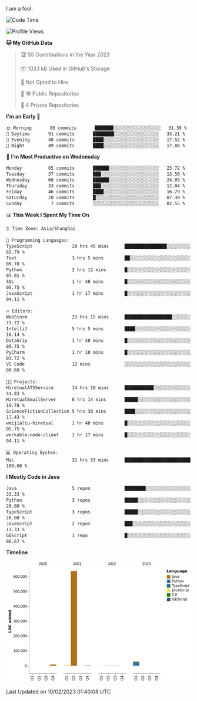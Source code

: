 I am a fool.

<!--START_SECTION:waka-->
![Code Time](http://img.shields.io/badge/Code%20Time-55%20hrs%2023%20mins-blue)

![Profile Views](http://img.shields.io/badge/Profile%20Views-162-blue)

**🐱 My GitHub Data** 

> 🏆 55 Contributions in the Year 2023
 > 
> 📦 103.1 kB Used in GitHub's Storage 
 > 
> 🚫 Not Opted to Hire
 > 
> 📜 16 Public Repositories 
 > 
> 🔑 4 Private Repositories  
 > 
**I'm an Early 🐤** 

```text
🌞 Morning       86 commits       ███████░░░░░░░░░░░░░░░░░░   31.39 % 
🌆 Daytime       91 commits       ████████░░░░░░░░░░░░░░░░░   33.21 % 
🌃 Evening       48 commits       ████░░░░░░░░░░░░░░░░░░░░░   17.52 % 
🌙 Night         49 commits       ████░░░░░░░░░░░░░░░░░░░░░   17.88 % 

```
📅 **I'm Most Productive on Wednesday** 

```text
Monday          65 commits       ██████░░░░░░░░░░░░░░░░░░░   23.72 % 
Tuesday         37 commits       ███░░░░░░░░░░░░░░░░░░░░░░   13.50 % 
Wednesday       66 commits       ██████░░░░░░░░░░░░░░░░░░░   24.09 % 
Thursday        33 commits       ███░░░░░░░░░░░░░░░░░░░░░░   12.04 % 
Friday          46 commits       ████░░░░░░░░░░░░░░░░░░░░░   16.79 % 
Saturday        20 commits       █░░░░░░░░░░░░░░░░░░░░░░░░   07.30 % 
Sunday           7 commits       ░░░░░░░░░░░░░░░░░░░░░░░░░   02.55 % 

```


📊 **This Week I Spent My Time On** 

```text
⌚︎ Time Zone: Asia/Shanghai

💬 Programming Languages: 
TypeScript               20 hrs 45 mins      ████████████████░░░░░░░░░   65.79 % 
Text                     3 hrs 5 mins        ██░░░░░░░░░░░░░░░░░░░░░░░   09.78 % 
Python                   2 hrs 12 mins       █░░░░░░░░░░░░░░░░░░░░░░░░   07.01 % 
SQL                      1 hr 48 mins        █░░░░░░░░░░░░░░░░░░░░░░░░   05.75 % 
JavaScript               1 hr 17 mins        █░░░░░░░░░░░░░░░░░░░░░░░░   04.11 % 

🔥 Editors: 
WebStorm                 23 hrs 15 mins      ██████████████████░░░░░░░   73.72 % 
IntelliJ                 5 hrs 5 mins        ████░░░░░░░░░░░░░░░░░░░░░   16.14 % 
DataGrip                 1 hr 48 mins        █░░░░░░░░░░░░░░░░░░░░░░░░   05.75 % 
PyCharm                  1 hr 10 mins        █░░░░░░░░░░░░░░░░░░░░░░░░   03.72 % 
VS Code                  12 mins             ░░░░░░░░░░░░░░░░░░░░░░░░░   00.68 % 

🐱‍💻 Projects: 
HiretualATSService       14 hrs 10 mins      ███████████░░░░░░░░░░░░░░   44.93 % 
HiretualEmailServer      6 hrs 14 mins       █████░░░░░░░░░░░░░░░░░░░░   19.78 % 
ScienceFictionCollection 5 hrs 30 mins       ████░░░░░░░░░░░░░░░░░░░░░   17.43 % 
weijialiu-hiretual       1 hr 48 mins        █░░░░░░░░░░░░░░░░░░░░░░░░   05.75 % 
workable-node-client     1 hr 17 mins        █░░░░░░░░░░░░░░░░░░░░░░░░   04.11 % 

💻 Operating System: 
Mac                      31 hrs 33 mins      █████████████████████████   100.00 % 

```

**I Mostly Code in Java** 

```text
Java                     5 repos             ████████░░░░░░░░░░░░░░░░░   33.33 % 
Python                   3 repos             █████░░░░░░░░░░░░░░░░░░░░   20.00 % 
TypeScript               3 repos             █████░░░░░░░░░░░░░░░░░░░░   20.00 % 
JavaScript               2 repos             ███░░░░░░░░░░░░░░░░░░░░░░   13.33 % 
GDScript                 1 repo              █░░░░░░░░░░░░░░░░░░░░░░░░   06.67 % 

```


**Timeline**

![Chart not found](https://raw.githubusercontent.com/VeejaLiu/VeejaLiu/master/charts/bar_graph.png) 


 Last Updated on 10/02/2023 01:40:08 UTC
<!--END_SECTION:waka-->
